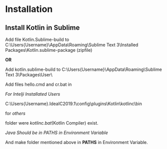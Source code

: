 # Installation

## Install Kotlin in Sublime

Add file Kotlin.Sublime-build to C:\Users\{Username}\AppData\Roaming\Sublime Text 3\Installed Packages\Kotlin.sublime-package (zipfile)

**OR**

Add kotlin.sublime-build to C:\Users\{Username}\AppData\Roaming\Sublime Text 3\Packages\User\

Add files hello.cmd and cr.bat in 

*For Intelji Installated Users*

C:\Users\{Username}\.IdeaIC2019.1\config\plugins\Kotlin\kotlinc\bin

for *others*

folder were *kotlinc.bat*(Kotlin Compiler) exist.

*Java Should be in PATHS in Environment Variable*

And make folder mentioned above  in **PATHS** in Environment Variable.

